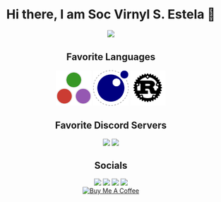 
<h1 align="center">Hi there, I am Soc Virnyl S. Estela 👋</h1>
<div align="center">
<img src="https://c.tenor.com/L0vGfnS-UiMAAAAC/menhera-chan-menhera.gif" />
</div>
<h2 align="center">Favorite Languages</h2>
<div align="center">
<a href="https://julialang.org"><img height="80px" src="https://raw.githubusercontent.com/devicons/devicon/master/icons/julia/julia-original.svg"/></a>
<a href="http://www.lua.org/"><img height="80px" src="https://raw.githubusercontent.com/devicons/devicon/master/icons/lua/lua-original.svg"/></a>
<a href="http://rust-lang.org"><img height="80px" src="https://raw.githubusercontent.com/devicons/devicon/master/icons/rust/rust-plain.svg"/></a>
</div>
<h2 align="center">Favorite Discord Servers</h2>
<p align="center">
<a href="https://discord.com/invite/python"><img src="https://img.shields.io/badge/Python-Discord-informational?style=for-the-badge&logo=discord" /></a>
<a href="https://discord.gg/fvk9Ur7cy9"><img src="https://img.shields.io/badge/Julia-Discord-informational?style=for-the-badge&logo=discord" /></a>
</p>

<h2 align="center">Socials</h2>
<div align="center">
<a href="https://types.pl/@uncomfyhalomacro"><img src="https://img.shields.io/badge/Mastodon-Follow-white?style=for-the-badge&logo=Mastodon" /></a>
<a href="https://twitter.com/uncomfyhalo"><img src="https://img.shields.io/badge/Twitter-Follow-blue?style=for-the-badge&logo=Twitter" /></a>
<a href="https://dev.to/uncomfyhalomacro"><img src="https://img.shields.io/badge/DEV.TO-uncomfyhalomacro-grey?logoColor=fbf1c7&color=fbf1c7&logo=dev.to&style=for-the-badge" /></a>
<a href="mailto:socvirnyl.estela@gmail.com"><img src="https://img.shields.io/badge/Email-Contact-red?style=for-the-badge&logo=gmail" /> </a>

</div>
<div align="center"><a href="https://www.buymeacoffee.com/uncomfy"><img src="https://cdn.buymeacoffee.com/buttons/default-orange.png" alt="Buy Me A Coffee" width="140"></a></div>
